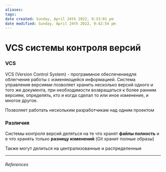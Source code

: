 ```yaml
---
aliases: 
tags: 
date created: Sunday, April 24th 2022, 9:33:01 pm
date modified: Sunday, April 24th 2022, 9:42:54 pm
---
```


# VCS системы контроля версий

### VCS

VCS (Version Control System) - программное обеспечениедля облегчения работы с изменяющейся информацией. Система управления версиями позволяет хранить несколько версий одного и того же документа, при необходимости возвращаться к более ранним версиям, определять, кто и когда сделал то или иное изменение, и многое другое.

Позволяет работать нескольким разработчикам над одним проектом

### Различия

Системы контроля версий деляться на те что хранят **файлы полность** и е что хранять только **разницу изменений**
(Git хранит полные образы)

Также могут делиться на централизованные и распределенные

---

###### References
